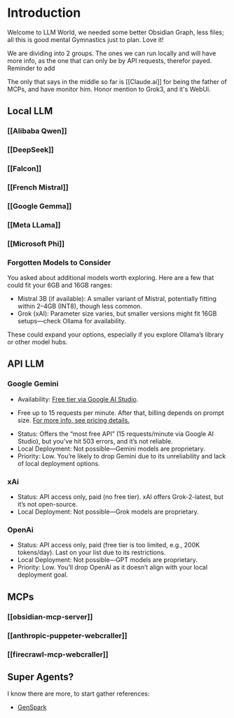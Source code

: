# Introduction

Welcome to LLM World, we needed some better Obsidian Graph, less files; all this is good mental Gymnastics just to plan. Love it!

We are dividing into 2 groups. The ones we can run locally and will have more info, as the one that can only be by API requests, therefor payed. Reminder to add 

The only that says in the middle so far is [[Claude.ai]] for being the father of MCPs, and have monitor him. Honor mention to Grok3, and it's WebUi.

## Local LLM

### [[Alibaba Qwen]]
### [[DeepSeek]]
### [[Falcon]]
### [[French Mistral]]
### [[Google Gemma]]
### [[Meta LLama]]
### [[Microsoft Phi]]

### Forgotten Models to Consider

You asked about additional models worth exploring. Here are a few that could fit your 6GB and 16GB ranges:
- Mistral 3B (if available): A smaller variant of Mistral, potentially fitting within 2–4GB (INT8), though less common.
- Grok (xAI): Parameter size varies, but smaller versions might fit 16GB setups—check Ollama for availability.

These could expand your options, especially if you explore Ollama’s library or other model hubs.


## API LLM

### Google Gemini

- Availability: [Free tier via Google AI Studio]([https://ai.google.dev/pricing](aistudio.google.com)).
* Free up to 15 requests per minute. After that, billing depends on prompt size. [For more info, see pricing details.](https://ai.google.dev/pricing)
- Status: Offers the “most free API” (15 requests/minute via Google AI Studio), but you’ve hit 503 errors, and it’s not reliable.
- Local Deployment: Not possible—Gemini models are proprietary.
- Priority: Low. You’re likely to drop Gemini due to its unreliability and lack of local deployment options.

### xAi

- Status: API access only, paid (no free tier). xAI offers Grok-2-latest, but it’s not open-source.
- Local Deployment: Not possible—Grok models are proprietary.
### OpenAi

- Status: API access only, paid (free tier is too limited, e.g., 200K tokens/day). Last on your list due to its restrictions.
- Local Deployment: Not possible—GPT models are proprietary.
- Priority: Low. You’ll drop OpenAI as it doesn’t align with your local deployment goal.


## MCPs

### [[obsidian-mcp-server]]
### [[anthropic-puppeter-webcraller]]
### [[firecrawl-mcp-webcraller]]


## Super Agents?

I know there are more, to start gather references:

-  [GenSpark](https://www.genspark.ai/)

